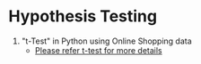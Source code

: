 # Hypothesis Testing #

1) "t-Test" in Python using Online Shopping data
    - [Please refer t-test for more details](https://github.com/jmps967/Statistics/blob/master/HypothesisTesting/t-Test/t-test(31.3.2020).md)

